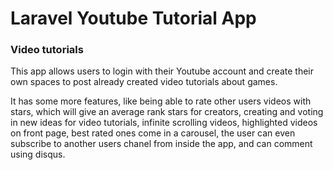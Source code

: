 <h1>Laravel Youtube Tutorial App</h1>

<h3>Video tutorials</h3>
This app allows users to login with their Youtube account and create their own spaces to post already created video tutorials about games.

It has some more features, like being able to rate other users videos with stars, which will give an average rank stars for creators, creating and voting in new ideas for video tutorials, infinite scrolling videos, highlighted videos on front page, best rated ones come in a carousel, the user can even subscribe to another users chanel from inside the app, and can comment using disqus.
